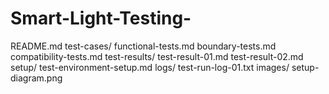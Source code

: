 # Smart-Light-Testing-
README.md
test-cases/
      functional-tests.md
      boundary-tests.md
      compatibility-tests.md
test-results/
      test-result-01.md
      test-result-02.md
setup/
      test-environment-setup.md
logs/
      test-run-log-01.txt
images/
      setup-diagram.png
